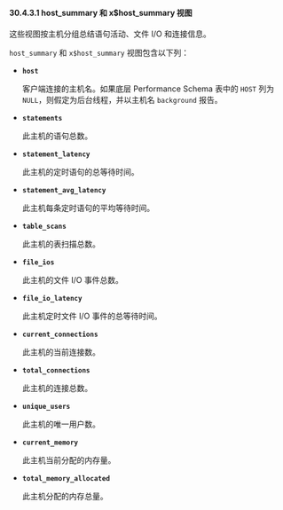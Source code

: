 #### 30.4.3.1 host_summary 和 x$host_summary 视图

这些视图按主机分组总结语句活动、文件 I/O 和连接信息。

`host_summary` 和 `x$host_summary` 视图包含以下列：

- **`host`** 
  
  客户端连接的主机名。如果底层 Performance Schema 表中的 `HOST` 列为 `NULL`，则假定为后台线程，并以主机名 `background` 报告。
  
- **`statements`**
  
  此主机的语句总数。
  
- **`statement_latency`**
  
  此主机的定时语句的总等待时间。
  
- **`statement_avg_latency`**
  
  此主机每条定时语句的平均等待时间。
  
- **`table_scans`**
  
  此主机的表扫描总数。
  
- **`file_ios`**
  
  此主机的文件 I/O 事件总数。
  
- **`file_io_latency`**
  
  此主机定时文件 I/O 事件的总等待时间。
  
- **`current_connections`**
  
  此主机的当前连接数。
  
- **`total_connections`**
  
  此主机的连接总数。
  
- **`unique_users`**
  
  此主机的唯一用户数。
  
- **`current_memory`**
  
  此主机当前分配的内存量。
  
- **`total_memory_allocated`** 
  
  此主机分配的内存总量。